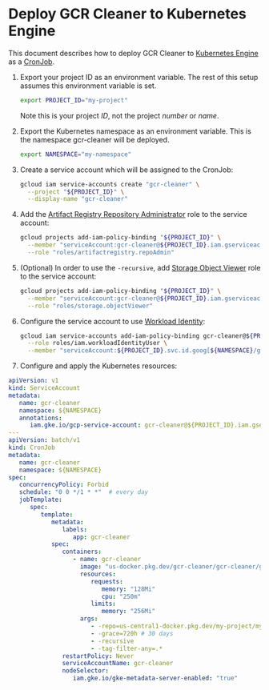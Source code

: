 # Deploy GCR Cleaner to Kubernetes Engine

This document describes how to deploy GCR Cleaner to [Kubernetes Engine][kubernetes-engine] as a [CronJob][cron-job].


1. Export your project ID as an environment variable. The rest of this setup
   assumes this environment variable is set.

   ```sh
   export PROJECT_ID="my-project"
   ```

   Note this is your project _ID_, not the project _number_ or _name_.

1. Export the Kubernetes namespace as an environment variable. This is the namespace gcr-cleaner will be deployed.

   ```sh
   export NAMESPACE="my-namespace"
   ```

1. Create a service account which will be assigned to the CronJob:

    ```sh
    gcloud iam service-accounts create "gcr-cleaner" \
      --project "${PROJECT_ID}" \
      --display-name "gcr-cleaner"
    ```
   
1. Add the [Artifact Registry Repository Administrator][artifact-repo-admin] role to the service account:

   ```sh
   gcloud projects add-iam-policy-binding "${PROJECT_ID}" \
     --member "serviceAccount:gcr-cleaner@${PROJECT_ID}.iam.gserviceaccount.com" \
     --role "roles/artifactregistry.repoAdmin"
   ```
   
1. (Optional) In order to use the `-recursive`, add [Storage Object Viewer][storage-object-viewer] role to the service account:

   ```sh
   gcloud projects add-iam-policy-binding "${PROJECT_ID}" \
     --member "serviceAccount:gcr-cleaner@${PROJECT_ID}.iam.gserviceaccount.com" \
     --role "roles/storage.objectViewer"
   ```

1. Configure the service account to use [Workload Identity][workload-identity]:

   ```sh
   gcloud iam service-accounts add-iam-policy-binding gcr-cleaner@${PROJECT_ID}.iam.gserviceaccount.com \
     --role roles/iam.workloadIdentityUser \
     --member "serviceAccount:${PROJECT_ID}.svc.id.goog[${NAMESPACE}/gcr-cleaner]"
   ```

1. Configure and apply the Kubernetes resources:

```yaml
apiVersion: v1
kind: ServiceAccount
metadata:
   name: gcr-cleaner
   namespace: ${NAMESPACE}
   annotations:
      iam.gke.io/gcp-service-account: gcr-cleaner@${PROJECT_ID}.iam.gserviceaccount.com
---
apiVersion: batch/v1
kind: CronJob
metadata:
   name: gcr-cleaner
   namespace: ${NAMESPACE}
spec:
   concurrencyPolicy: Forbid
   schedule: "0 0 */1 * *"  # every day
   jobTemplate:
      spec:
         template:
            metadata:
               labels:
                  app: gcr-cleaner
            spec:
               containers:
                  - name: gcr-cleaner
                    image: "us-docker.pkg.dev/gcr-cleaner/gcr-cleaner/gcr-cleaner-cli"
                    resources:
                       requests:
                          memory: "128Mi"
                          cpu: "250m"
                       limits:
                          memory: "256Mi"
                    args:
                       - -repo=us-central1-docker.pkg.dev/my-project/my-repo
                       - -grace=720h # 30 days
                       - -recursive
                       - -tag-filter-any=.*
               restartPolicy: Never
               serviceAccountName: gcr-cleaner
               nodeSelector:
                  iam.gke.io/gke-metadata-server-enabled: "true"
```


[kubernetes-engine]: https://cloud.google.com/kubernetes-engine
[cron-job]: https://kubernetes.io/docs/concepts/workloads/controllers/cron-jobs/
[artifact-repo-admin]: https://cloud.google.com/iam/docs/understanding-roles#artifactregistry.repoAdmin
[storage-object-viewer]: https://cloud.google.com/iam/docs/understanding-roles#storage.objectViewer
[workload-identity]: https://cloud.google.com/kubernetes-engine/docs/how-to/workload-identity